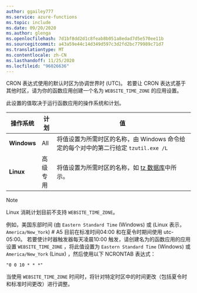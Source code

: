 ```yaml
---
author: ggailey777
ms.service: azure-functions
ms.topic: include
ms.date: 09/20/2020
ms.author: glenga
ms.openlocfilehash: 7d1bf8dd2d1c8feab8b051a8edad7d5e570ee11b
ms.sourcegitcommit: a43a59e44c14d349d597c3d2fd2bc779989c71d7
ms.translationtype: MT
ms.contentlocale: zh-CN
ms.lasthandoff: 11/25/2020
ms.locfileid: "96026636"
---
```

CRON 表达式使用的默认时区为协调世界时 (UTC)。 若要让 CRON 表达式基于其他时区，请为你的函数应用创建一个名为 `WEBSITE_TIME_ZONE` 的应用设置。 

此设置的值取决于运行函数应用的操作系统和计划。

|操作系统 |计划 |值 |
|-|-|-|
| **Windows** |All | 将值设置为所需时区的名称，由 Windows 命令给定的每个对中的第二行给定 `tzutil.exe /L` |
| **Linux** |高级<br/>专用 |将值设置为所需时区的名称，如 [tz 数据库](https://en.wikipedia.org/wiki/List_of_tz_database_time_zones)中所示。 |

> [!NOTE]
> Linux 消耗计划目前不支持 `WEBSITE_TIME_ZONE`。

例如，美国东部时间 (由 `Eastern Standard Time` (Windows) 或 (Linux 表示， `America/New_York`) # A5 目前在标准时间04:00 和在夏令时期间使用 utc-05:00。 若要使计时器触发器每天凌晨10:00 触发，请创建名为的函数应用的应用设置 `WEBSITE_TIME_ZONE` ，将此值设置为 `Eastern Standard Time` (Windows) 或 `America/New_York` (Linux) ，然后使用以下 NCRONTAB 表达式： 

```
"0 0 10 * * *"
``` 

当使用 `WEBSITE_TIME_ZONE` 时间时，将针对特定时区中的时间更改（包括夏令时和标准时间更改）进行调整。
